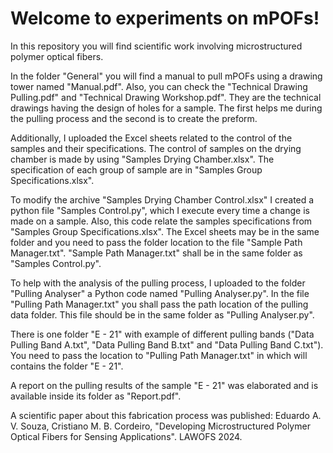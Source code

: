 # Welcome to experiments on mPOFs!

In this repository you will find scientific work involving microstructured polymer optical fibers.

In the folder "General" you will find a manual to pull mPOFs using a drawing tower named "Manual.pdf". 
Also, you can check the "Technical Drawing Pulling.pdf" and "Technical Drawing Workshop.pdf". 
They are the technical drawings having the design of holes for a sample. 
The first helps me during the pulling process and the second is to create the preform.

Additionally, I uploaded the Excel sheets related to the control of the samples and their specifications.
The control of samples on the drying chamber is made by using "Samples Drying Chamber.xlsx".
The specification of each group of sample are in "Samples Group Specifications.xlsx".

To modify the archive "Samples Drying Chamber Control.xlsx" I created a python file "Samples Control.py", which I execute every time a change is made on a sample.
Also, this code relate the samples specifications from "Samples Group Specifications.xlsx".
The Excel sheets may be in the same folder and you need to pass the folder location to the file "Sample Path Manager.txt".
"Sample Path Manager.txt" shall be in the same folder as "Samples Control.py".

To help with the analysis of the pulling process, I uploaded to the folder "Pulling Analyser" a Python code named "Pulling Analyser.py".
In the file "Pulling Path Manager.txt" you shall pass the path location of the pulling data folder.
This file should be in the same folder as "Pulling Analyser.py".

There is one folder "E - 21" with example of different pulling bands ("Data Pulling Band A.txt", "Data Pulling Band B.txt" and "Data Pulling Band C.txt").
You need to pass the location to "Pulling Path Manager.txt" in which will contains the folder "E - 21".

A report on the pulling results of the sample "E - 21" was elaborated and is available inside its folder as "Report.pdf".

A scientific paper about this fabrication process was published: Eduardo A. V. Souza, Cristiano M. B. Cordeiro, "Developing Microstructured Polymer Optical Fibers
for Sensing Applications". LAWOFS 2024.

